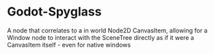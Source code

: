# Godot-Spyglass
 A node that correlates to a in world Node2D CanvasItem, allowing for a Window node to interact with the SceneTree directly as if it were a CanvasItem itself - even for native windows
